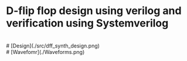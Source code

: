 # D-flip flop design using verilog and verification using Systemverilog
<br>
# [Design](./src/dff_synth_design.png)
<br>
# [Wavefomr](./Waveforms.png)
